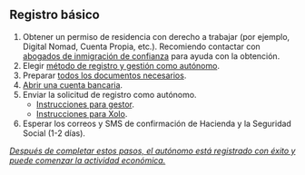 ## Registro básico

1. Obtener un permiso de residencia con derecho a trabajar (por ejemplo, Digital Nomad, Cuenta Propia, etc.). Recomiendo
   contactar con [abogados de inmigración de confianza](#abogados-de-inmigración-de-confianza) para ayuda con la obtención.
2. Elegir [método de registro y gestión como autónomo](#preparación-para-registrarse-como-autónomo).
3. Preparar [todos los documentos necesarios](#documentos-necesarios-para-el-registro-como-autónomo).
4. [Abrir una cuenta bancaria](#cuenta-bancaria-para-autónomos).
5. Enviar la solicitud de registro como autónomo.
   - [Instrucciones para gestor](#registro-de-autónomo-gestor).
   - [Instrucciones para Xolo](#registro-como-autónomo-xolo).
6. Esperar los correos y SMS de confirmación de Hacienda y la Seguridad Social (1-2 días).

*<u>Después de completar estos pasos, el autónomo está registrado con éxito y puede comenzar la actividad económica.</u>*
